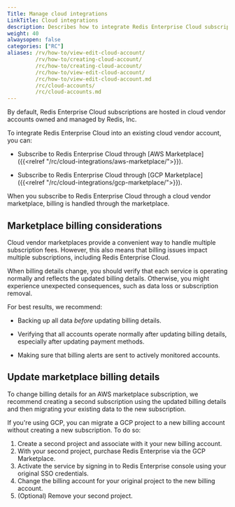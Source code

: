 ```yaml
---
Title: Manage cloud integrations
LinkTitle: Cloud integrations
description: Describes how to integrate Redis Enterprise Cloud subscriptions into existing cloud provider services, whether existing subscriptions or through vendor marketplaces.
weight: 40
alwaysopen: false
categories: ["RC"]
aliases: /rv/how-to/view-edit-cloud-account/
         /rv/how-to/creating-cloud-account/
         /rc/how-to/creating-cloud-account/
         /rc/how-to/view-edit-cloud-account/
         /rc/how-to/view-edit-cloud-account.md
         /rc/cloud-accounts/
         /rc/cloud-accounts.md
---
```


By default, Redis Enterprise Cloud subscriptions are hosted in cloud vendor accounts owned and managed by Redis, Inc.

To integrate Redis Enterprise Cloud into an existing cloud vendor account, you can:

- Subscribe to Redis Enterprise Cloud through [AWS Marketplace]({{<relref "/rc/cloud-integrations/aws-marketplace/">}}).

- Subscribe to Redis Enterprise Cloud through [GCP Marketplace]({{<relref "/rc/cloud-integrations/gcp-marketplace/">}}).

When you subscribe to Redis Enterprise Cloud through a cloud vendor marketplace, billing is handled through the marketplace.

## Marketplace billing considerations

Cloud vendor marketplaces provide a convenient way to handle multiple subscription fees.  However, this also means that billing issues impact multiple subscriptions, including Redis Enterprise Cloud.

When billing details change, you should verify that each service is operating normally and reflects the updated billing details.  Otherwise, you might experience unexpected consequences, such as data loss or subscription removal.

For best results, we recommend:

- Backing up all data _before_ updating billing details.

- Verifying that all accounts operate normally after updating billing details, especially after updating payment methods.

- Making sure that billing alerts are sent to actively monitored accounts.

## Update marketplace billing details

To change billing details for an AWS marketplace subscription, we recommend creating a second subscription using the updated billing details and then migrating your existing data to the new subscription. 

If you're using GCP, you can migrate a GCP project to a new billing account without creating a new subscription.  To do so:

1. Create a second project and associate with it your new billing account.
2. With your second project, purchase Redis Enterprise via the GCP Marketplace.
3. Activate the service by signing in to Redis Enterprise console using your original SSO credentials.
4. Change the billing account for your original project to the new billing account.
5. (Optional) Remove your second project.